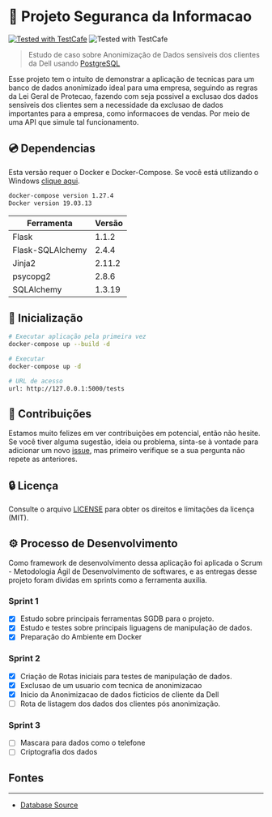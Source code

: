 


# :abcd: Projeto Seguranca da Informacao 
[![Tested with TestCafe](https://img.shields.io/badge/python-v3.7-blue)](https://github.com/DevExpress/testcafe) ![Tested with TestCafe](https://img.shields.io/badge/docker%20build-automated-066da5)

> Estudo de caso sobre Anonimização de Dados sensiveis dos clientes da Dell usando [PostgreSQL](https://www.postgresql.org/) 

Esse projeto tem o intuito de demonstrar a aplicação de tecnicas para um banco de dados anonimizado ideal para uma empresa, seguindo as regras da Lei Geral de Protecao, fazendo com seja possivel a exclusao dos dados sensiveis dos clientes sem a necessidade da exclusao de dados importantes para a empresa, como informacoes de vendas. Por meio de uma API que simule tal funcionamento.  


## :cd: Dependencias

Esta versão requer o Docker e Docker-Compose. Se você está utilizando o Windows [clique aqui](https://docs.docker.com/docker-for-windows/install/).

``` bash
docker-compose version 1.27.4
Docker version 19.03.13
```

| Ferramenta | Versão                               |
|-------|--------------------------------------|
| Flask     | 1.1.2                      |
| Flask-SQLAlchemy    | 2.4.4 |
| Jinja2    | 2.11.2             |
| psycopg2     | 2.8.6                  |
| SQLAlchemy    | 1.3.19        |

##  :rocket: Inicialização 

``` bash
# Executar aplicação pela primeira vez 
docker-compose up --build -d

# Executar
docker-compose up -d

# URL de acesso 
url: http://127.0.0.1:5000/tests
```

## :beers: Contribuições

Estamos muito felizes em ver contribuições em potencial, então não hesite. Se você tiver alguma sugestão, ideia ou problema, sinta-se à vontade para adicionar um novo [issue](https://github.com/WilliamBarretoH/DataBase-Anonymization/issues), mas primeiro verifique se a sua pergunta não repete as anteriores.


## :lock: Licença

Consulte o arquivo [LICENSE](LICENSE) para obter os direitos e limitações da licença (MIT).


## :gear: Processo de Desenvolvimento
Como framework de desenvolvimento dessa aplicação foi aplicada o Scrum - Metodologia Ágil de Desenvolvimento de softwares, e as entregas desse projeto foram
dividas em sprints como a ferramenta auxilia.

### Sprint 1

- [x] Estudo sobre principais ferramentas SGDB para o projeto.
- [x] Estudo e testes sobre principais liguagens de manipulação de dados.
- [x] Preparação do Ambiente em Docker

### Sprint 2
- [x] Criação de Rotas iniciais para testes de manipulação de dados.
- [x] Exclusao de um usuario com tecnica de anonimizacao 
- [x] Inicio da Anonimizacao de dados ficticios de cliente da Dell
- [ ] Rota de listagem dos dados dos clientes pós anonimização.

### Sprint 3
- [ ] Mascara para dados como o telefone
- [ ] Criptografia dos dados

## Fontes
--------
- [Database Source](https://linux.dell.com/dvdstore/)
